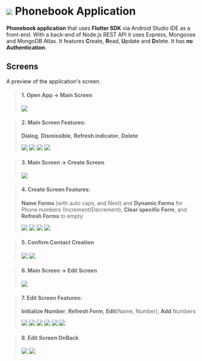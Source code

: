 
# ![](assets/icon/logo-50x50.png)  Phonebook Application

**Phonebook application** that uses **Flutter SDK** via Android Studio IDE as a front-end. With a back-end of Node.js REST API it uses Express, Mongoose and MongoDB Atlas. It features **C**reate, **R**ead, **U**pdate and **D**elete. It has **no Authentication**.

## Screens

A preview of the application's screen.

>#### 1.  Open App -> Main Screen
>
>![](Screenshots/Splash%20and%20ico%20to%20Main.gif)

>#### 2. Main Screen Features:
>**Dialog**, **Dismissible**, **Refresh indicator**, **Delete**
>
>![](Screenshots/On%20press%20Dialog.gif)
>![](Screenshots/Dismissibles.gif)
>![](Screenshots/Refresh%20Indicator.gif)
>![](Screenshots/Deleting.gif)

>#### 3. Main Screen -> Create Screen
>![](Screenshots/Maint%20to%20Create.gif)

>#### 4. Create Screen Features: 
>**Name Forms** (with auto caps, and Next) and **Dynamic Forms** for Phone numbers (Increment/Decrement), **Clear specific Form**, and **Refresh Forms** to empty
>
>![](Screenshots/Supply%20Form(auto%20Caps%20and%20Next),%20Add%20Phonennums.gif)
>![](Screenshots/CR_Decrement%20Num.gif)
>![](Screenshots/Clear%20Indiv%20Form.gif)
>![](Screenshots/CR_Refresh%20Forms.gif)

>#### 5. Confirm Contact Creation 
>
>![](Screenshots/CR_Confirmation%20Dialog.gif)
>![](Screenshots/CR_Contact%20Created.gif)

>#### 6. Main Screen -> Edit Screen
>
>![](Screenshots/UP_Goto%20Edit%20Screen.gif)

>#### 7. Edit Screen Features:
>**Initialize Number**, **Refresh Form**, **Edit**(Name, Number), **Add** Numbers
>
>![](Screenshots/UP_Initialize%20numebr.gif)
>![](Screenshots/UP_Refresh%20Form.gif)
>![](Screenshots/UP_Edit%20Name.gif)
>![](Screenshots/UP_Edit%20Number.gif)
>![](Screenshots/UP_Add%20Number.gif)
>![](Screenshots/UP_Contact%20Updated.gif)

>#### 8. Edit Screen OnBack 
>
>![](Screenshots/UP_Back%20Dialog_.gif)
>![](Screenshots/UP_Back%20Dialog_Confirm.gif)
>

